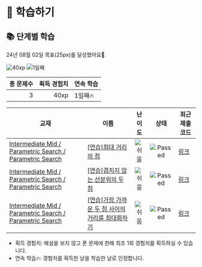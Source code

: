 # 📖 학습하기

## 📚 단계별 학습
24년 08월 02일 목표(25px)를 달성했어요🥳.

![40xp](https://img.shields.io/badge/EXP-40xp-%235cb85c.svg?for-the-badge)
![1일째](https://img.shields.io/badge/연속학습-1일째-%23E34F26.svg?for-the-badge)

|총 문제수|획득 경험치|연속 학습|
|---:|---:|---|
3|40xp|1일째🔥|

|교재|이름|난이도|상태|최근 제출 코드|
|---|---|:---:|:---:|---|
|[Intermediate Mid / Parametric Search / Parametric Search](https://www.codetree.ai/missions?missionId=8)|[[연습]최대 거리의 점](https://www.codetree.ai/missions/8/problems/maximum-distance-point)|![쉬움][easy]|![Passed][passed]|[링크](https://github.com/jiyoungzero/codetree-TILs/blob/main/240802/%EC%B5%9C%EB%8C%80%20%EA%B1%B0%EB%A6%AC%EC%9D%98%20%EC%A0%90/maximum-distance-point.py)|
|[Intermediate Mid / Parametric Search / Parametric Search](https://www.codetree.ai/missions?missionId=8)|[[연습]겹치지 않는 선분위의 두 점](https://www.codetree.ai/missions/8/problems/two-points-of-the-line-that-don't-overlap)|![쉬움][easy]|![Passed][passed]|[링크](https://github.com/jiyoungzero/codetree-TILs/blob/main/240802/%EA%B2%B9%EC%B9%98%EC%A7%80%20%EC%95%8A%EB%8A%94%20%EC%84%A0%EB%B6%84%EC%9C%84%EC%9D%98%20%EB%91%90%20%EC%A0%90/two-points-of-the-line-that-don't-overlap.py)|
|[Intermediate Mid / Parametric Search / Parametric Search](https://www.codetree.ai/missions?missionId=8)|[[연습]가장 가까운 두 점 사이의 거리를 최대화하기](https://www.codetree.ai/missions/8/problems/maximize-dist-of-nearest-points)|![쉬움][easy]|![Passed][passed]|[링크](https://github.com/jiyoungzero/codetree-TILs/blob/main/240802/%EA%B0%80%EC%9E%A5%20%EA%B0%80%EA%B9%8C%EC%9A%B4%20%EB%91%90%20%EC%A0%90%20%EC%82%AC%EC%9D%B4%EC%9D%98%20%EA%B1%B0%EB%A6%AC%EB%A5%BC%20%EC%B5%9C%EB%8C%80%ED%99%94%ED%95%98%EA%B8%B0/maximize-dist-of-nearest-points.py)|


* 획득 경험치: 해설을 보지 않고 푼 문제에 한해 최초 1회 경험치를 획득하실 수 있습니다.
* 연속 학습🔥: 경험치를 획득한 날을 학습한 날로 인정합니다.










[b5]: https://img.shields.io/badge/Bronze_5-%235D3E31.svg
[b4]: https://img.shields.io/badge/Bronze_4-%235D3E31.svg
[b3]: https://img.shields.io/badge/Bronze_3-%235D3E31.svg
[b2]: https://img.shields.io/badge/Bronze_2-%235D3E31.svg
[b1]: https://img.shields.io/badge/Bronze_1-%235D3E31.svg
[s5]: https://img.shields.io/badge/Silver_5-%23394960.svg
[s4]: https://img.shields.io/badge/Silver_4-%23394960.svg
[s3]: https://img.shields.io/badge/Silver_3-%23394960.svg
[s2]: https://img.shields.io/badge/Silver_2-%23394960.svg
[s1]: https://img.shields.io/badge/Silver_1-%23394960.svg
[g5]: https://img.shields.io/badge/Gold_5-%23FFC433.svg
[g4]: https://img.shields.io/badge/Gold_4-%23FFC433.svg
[g3]: https://img.shields.io/badge/Gold_3-%23FFC433.svg
[g2]: https://img.shields.io/badge/Gold_2-%23FFC433.svg
[g1]: https://img.shields.io/badge/Gold_1-%23FFC433.svg
[p5]: https://img.shields.io/badge/Platinum_5-%2376DDD8.svg
[p4]: https://img.shields.io/badge/Platinum_4-%2376DDD8.svg
[p3]: https://img.shields.io/badge/Platinum_3-%2376DDD8.svg
[p2]: https://img.shields.io/badge/Platinum_2-%2376DDD8.svg
[p1]: https://img.shields.io/badge/Platinum_1-%2376DDD8.svg
[passed]: https://img.shields.io/badge/Passed-%23009D27.svg
[failed]: https://img.shields.io/badge/Failed-%23D24D57.svg
[easy]: https://img.shields.io/badge/쉬움-%235cb85c.svg?for-the-badge
[medium]: https://img.shields.io/badge/보통-%23FFC433.svg?for-the-badge
[hard]: https://img.shields.io/badge/어려움-%23D24D57.svg?for-the-badge